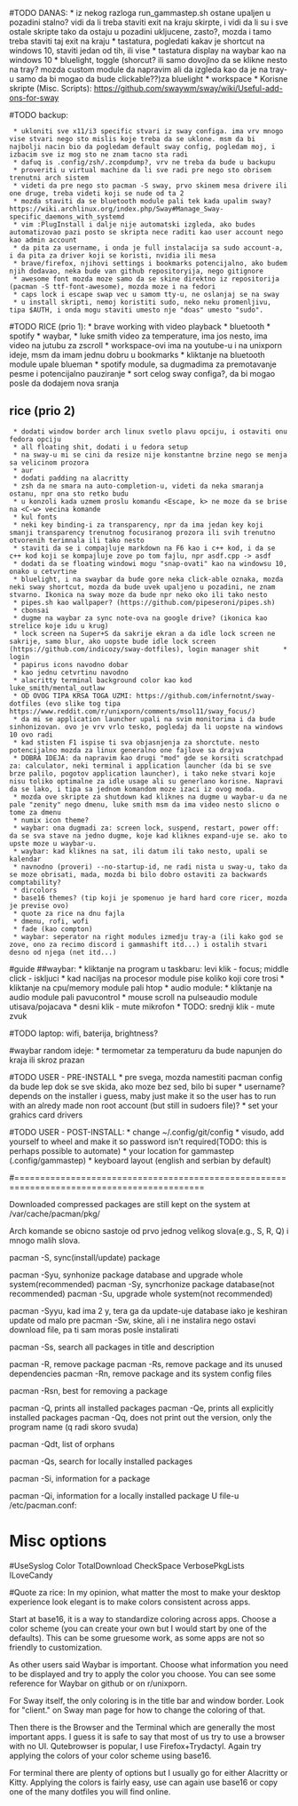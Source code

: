 #TODO DANAS:
     * iz nekog razloga run_gammastep.sh ostane upaljen u pozadini stalno? vidi da li treba staviti exit na kraju skirpte, i vidi da li su i sve ostale skripte tako da ostaju u pozadini ukljucene, zasto?, mozda i tamo treba staviti taj exit na kraju
     * tastatura, pogledati kakav je shortcut na windows 10, staviti jedan od tih, ili vise
     * tastatura display na waybar kao na windows 10
     * bluelight, toggle (shorcut? ili samo dovojlno da se klikne nesto na tray? mozda custom module da napravim ali da izgleda kao da je na tray-u samo da bi mogao da bude clickable??)za bluelight
     * workspace
     * Korisne skripte (Misc. Scripts): https://github.com/swaywm/sway/wiki/Useful-add-ons-for-sway

#TODO backup:

     * ukloniti sve x11/i3 specific stvari iz sway configa. ima vrv mnogo vise stvari nego sto mislis koje treba da se uklone. msm da bi najbolji nacin bio da pogledam default sway config, pogledam moj, i izbacim sve iz mog sto ne znam tacno sta radi
     * dafuq is .config/zsh/.zcompdump?, vrv ne treba da bude u backupu
     * proveriti u virtual machine da li sve radi pre nego sto obrisem trenutni arch sistem
     * videti da pre nego sto pacman -S sway, prvo skinem mesa drivere ili one druge, treba videti koji se nude od ta 2
     * mozda staviti da se bluetooth module pali tek kada upalim sway? https://wiki.archlinux.org/index.php/Sway#Manage_Sway-specific_daemons_with_systemd
     * vim :PlugInstall i dalje nije automatski izgleda, ako budes automatizovao pazi posto se skripta nece raditi kao user account nego kao admin account
     * da pita za username, i onda je full instalacija sa sudo account-a, i da pita za driver koji se koristi, nvidia ili mesa
     * brave/firefox, njihovi settings i bookmarks potencijalno, ako budem njih dodavao, neka bude van github repositoryija, nego gitignore
     * awesome font mozda moze samo da se skine direktno iz repositorija (pacman -S ttf-font-awesome), mozda moze i na fedori
     * caps lock i escape swap vec u samom tty-u, ne oslanjaj se na sway
     * u install skripti, nemoj koristiti sudo, neko neku promenljivu, tipa $AUTH, i onda mogu staviti umesto nje "doas" umesto "sudo".


#TODO RICE (prio 1):
     * brave working with video playback
     * bluetooth
     * spotify
     * waybar,
          * luke smith video za temperature, ima jos nesto, ima video na jutubu za zscroll
          * workspace-ovi ima na youtube-u i na unixporn ideje, msm da imam jednu dobru u bookmarks
          * kliktanje na bluetooth module upale blueman
          * spotify module, sa dugmadima za premotavanje pesme i potencijalno pauziranje
     * sort celog sway configa?, da bi mogao posle da dodajem nova sranja


## rice (prio 2)
     * dodati window border arch linux svetlo plavu opciju, i ostaviti onu fedora opciju
     * all floating shit, dodati i u fedora setup
     * na sway-u mi se cini da resize nije konstantne brzine nego se menja sa velicinom prozora
     * aur
     * dodati padding na alacritty
     * zsh da ne smara na auto-completion-u, videti da neka smaranja ostanu, npr ona sto retko budu
     * u konzoli kada uzmem proslu komandu <Escape, k> ne moze da se brise na <C-w> vecina komande
     * kul fonts
     * neki key binding-i za transparency, npr da ima jedan key koji smanji transparency trenutnog focusiranog prozora ili svih trenutno otvorenih terimnala ili tako nesto
     * staviti da se i compajluje markdown na F6 kao i c++ kod, i da se c++ kod koji se kompajluje zove po tom fajlu, npr asdf.cpp -> asdf
     * dodati da se floating windowi mogu "snap-ovati" kao na windowsu 10, onako u cetvrtine
     * bluelight, i na swaybar da bude gore neka click-able oznaka, mozda neki sway shortcut, mozda da bude uvek upaljeno u pozadini, ne znam stvarno. Ikonica na sway moze da bude npr neko oko ili tako nesto
     * pipes.sh kao wallpaper? (https://github.com/pipeseroni/pipes.sh)
     * cbonsai
     * dugme na waybar za sync note-ova na google drive? (ikonica kao strelice koje idu u krug)
     * lock screen na Super+S da sakrije ekran a da idle lock screen ne sakrije, samo blur, ako uopste bude idle lock screen (https://github.com/indicozy/sway-dotfiles), login manager shit      * login
     * papirus icons navodno dobar
     * kao jednu cetvrtinu navodno
     * alacritty terminal background color kao kod luke_smith/mental_outlaw
     * OD OVOG TIPA KRSA TOGA UZMI: https://github.com/infernotnt/sway-dotfiles (evo slike tog tipa https://www.reddit.com/r/unixporn/comments/msol11/sway_focus/)
     * da mi se application launcher upali na svim monitorima i da bude sinhonizovan. ovo je vrv vrlo tesko, pogledaj da li uopste na windows 10 ovo radi
     * kad stisten F1 ispise ti sva objasnjenja za shorctute. nesto potencijalno mozda za linux generalno one fajlove sa drajva
     * DOBRA IDEJA: da napravim kao drugi "mod" gde se korsiti scratchpad za: calculator, neki terminal i application launcher (da bi se sve brze palilo, pogotov application launcher), i tako neke stvari koje nisu toliko optimalne za idle usage ali su generlano korisne. Napravi da se lako, i tipa sa jednom komandom moze izaci iz ovog moda.
     * mozda ove skripte za shutdown kad kliknes na dugme u waybar-u da ne pale "zenity" nego dmenu, luke smith msm da ima video nesto slicno o tome za dmenu
     * numix icon theme?
     * waybar: ona dugmadi za: screen lock, suspend, restart, power off: da se sva stave na jedno dugme, koje kad kliknes expand-uje se. ako to upste moze u waybar-u.
     * waybar: kad kliknes na sat, ili datum ili tako nesto, upali se kalendar
     * navnodno (proveri) --no-startup-id, ne radi nista u sway-u, tako da se moze obrisati, mada, mozda bi bilo dobro ostaviti za backwards comptability?
     * dircolors
     * base16 themes? (tip koji je spomenuo je hard hard core ricer, mozda je previse ovo)
     * quote za rice na dnu fajla
     * dmenu, rofi, wofi
     * fade (kao compton)
     * waybar: seperator na right modules izmedju tray-a (ili kako god se zove, ono za recimo discord i gammashift itd...) i ostalih stvari desno od njega (net itd...)


#guide
##waybar:
     * kliktanje na program u taskbaru: levi klik - focus; middle click - iskljuci
     * kad naciljas na procesor module pise koliko koji core trosi
     * kliktanje na cpu/memory module pali htop
     * audio module:
          * kliktanje na audio module pali pavucontrol
          * mouse scroll na pulseaudio module utisava/pojacava
          * desni klik - mute mikrofon
          * TODO: srednji klik - mute zvuk

#TODO laptop: wifi, baterija, brightness?

#waybar random ideje:
     * termometar za temperaturu da bude napunjen do kraja ili skroz prazan


#TODO USER - PRE-INSTALL
     * pre svega, mozda namestiti pacman config da bude lep dok se sve skida, ako moze bez sed, bilo bi super
     * username? depends on the installer i guess, maby just make it so the user has to run with an alredy made non root account (but still in sudoers file)?
     * set your grahics card drivers

#TODO USER - POST-INSTALL:
     * change ~/.config/git/config
     * visudo, add yourself to wheel and make it so password isn't required(TODO: this is perhaps possible to automate)
     * your location for gammastep (.config/gammastep)
     * keyboard layout (english and serbian by default)

#===========================================================================================


Downloaded compressed packages are still kept on the system at /var/cache/pacman/pkg/

Arch komande se obicno sastoje od prvo jednog velikog slova(e.g., S, R, Q) i mnogo malih slova.



pacman -S, sync(install/update) package

pacman -Syu, synhonize package database and upgrade whole system(recommended)
pacman -Sy, syncrhonize package database(not recommended)
pacman -Su, upgrade whole system(not recommended)

pacman -Syyu, kad ima 2 y, tera ga da update-uje database iako je keshiran update od malo pre
pacman -Sw, skine, ali i ne instalira nego ostavi download file, pa ti sam moras posle instalirati

pacman -Ss, search all packages in title and description

pacman -R, remove package
pacman -Rs, remove package and its unused dependencies
pacman -Rn, remove package and its system config files

pacman -Rsn, best for removing a package

pacman -Q, prints all installed packages
pacman -Qe, prints all explicitly installed packages
pacman -Qq, does not print out the version, only the program name (q radi skoro svuda)

pacman -Qdt, list of orphans

pacman -Qs, search for locally installed packages

pacman -Si, information for a package

pacman -Qi, information for a locally installed package
U file-u /etc/pacman.conf:

# Misc options
#UseSyslog
Color
TotalDownload
CheckSpace
VerbosePkgLists
ILoveCandy

#Quote za rice:
In my opinion, what matter the most to make your desktop experience look elegant is to make colors consistent across apps.

Start at base16, it is a way to standardize coloring across apps. Choose a color scheme (you can create your own but I would start by one of the defaults). This can be some gruesome work, as some apps are not so friendly to customization.

As other users said Waybar is important. Choose what information you need to be displayed and try to apply the color you choose. You can see some reference for Waybar on github or on r/unixporn.

For Sway itself, the only coloring is in the title bar and window border. Look for "client.<class>" on Sway man page for how to change the coloring of that.

Then there is the Browser and the Terminal which are generally the most important apps. I guess it is safe to say that most of us try to use a browser with no UI. Qutebrowser is popular, I use Firefox+Trydactyl. Again try applying the colors of your color scheme using base16.

For terminal there are plenty of options but I usually go for either Alacritty or Kitty. Applying the colors is fairly easy, use can again use base16 or copy one of the many dotfiles you will find online.
